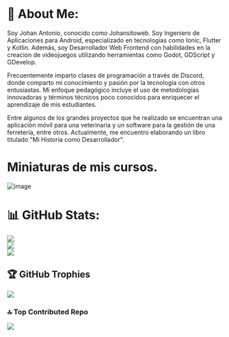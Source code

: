 # 💫 About Me:
Soy Johan Antonio, conocido como Johansitoweb. Soy Ingeniero de Aplicaciones para Android, especializado en tecnologías como Ionic, Flutter y Kotlin. Además, soy Desarrollador Web Frontend con habilidades en la creacion de videojuegos utilizando herramientas como Godot, GDScript y GDevelop.

Frecuentemente imparto clases de programación a través de Discord, donde comparto mi conocimiento y pasión por la tecnología con otros entusiastas. Mi enfoque pedagógico incluye el uso de metodologías innovadoras y términos técnicos poco conocidos para enriquecer el aprendizaje de mis estudiantes.

Entre algunos de los grandes proyectos que he realizado se encuentran una aplicación móvil para una veterinaria y un software para la gestión de una ferretería, entre otros. Actualmente, me encuentro elaborando un libro titulado "Mi Historia como Desarrollador".





# Miniaturas de mis cursos.
![image](https://github.com/user-attachments/assets/0d4b4843-3d45-444c-b168-019bdd3474fa)


# 📊 GitHub Stats:
![](https://github-readme-stats.vercel.app/api?username=Johansitoweb&theme=radical&hide_border=true&include_all_commits=false&count_private=false)<br/>
![](https://github-readme-streak-stats.herokuapp.com/?user=Johansitoweb&theme=radical&hide_border=true)<br/>
![](https://github-readme-stats.vercel.app/api/top-langs/?username=Johansitoweb&theme=radical&hide_border=true&include_all_commits=false&count_private=false&layout=compact)

## 🏆 GitHub Trophies
![](https://github-profile-trophy.vercel.app/?username=Johansitoweb&theme=radical&no-frame=true&no-bg=true&margin-w=4)

### 🔝 Top Contributed Repo
![](https://github-contributor-stats.vercel.app/api?username=Johansitoweb&limit=5&theme=radical&combine_all_yearly_contributions=true)

<!-- Proudly created with GPRM ( https://gprm.itsvg.in ) -->
